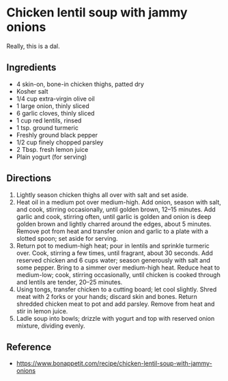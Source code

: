 # Chicken lentil soup with jammy onions

Really, this is a dal.

## Ingredients

* 4 skin-on, bone-in chicken thighs, patted dry
* Kosher salt
* 1/4 cup extra-virgin olive oil
* 1 large onion, thinly sliced
* 6 garlic cloves, thinly sliced
* 1 cup red lentils, rinsed
* 1 tsp. ground turmeric
* Freshly ground black pepper
* 1/2 cup finely chopped parsley
* 2 Tbsp. fresh lemon juice
* Plain yogurt (for serving)

## Directions

1. Lightly season chicken thighs all over with salt and set aside.
2. Heat oil in a medium pot over medium-high. Add onion, season with salt, and cook, stirring occasionally, until golden brown, 12–15 minutes. Add garlic and cook, stirring often, until garlic is golden and onion is deep golden brown and lightly charred around the edges, about 5 minutes. Remove pot from heat and transfer onion and garlic to a plate with a slotted spoon; set aside for serving.
3. Return pot to medium-high heat; pour in lentils and sprinkle turmeric over. Cook, stirring a few times, until fragrant, about 30 seconds. Add reserved chicken and 6 cups water; season generously with salt and some pepper. Bring to a simmer over medium-high heat. Reduce heat to medium-low; cook, stirring occasionally, until chicken is cooked through and lentils are tender, 20–25 minutes.
4. Using tongs, transfer chicken to a cutting board; let cool slightly. Shred meat with 2 forks or your hands; discard skin and bones. Return shredded chicken meat to pot and add parsley. Remove from heat and stir in lemon juice.
5. Ladle soup into bowls; drizzle with yogurt and top with reserved onion mixture, dividing evenly.

## Reference

* <https://www.bonappetit.com/recipe/chicken-lentil-soup-with-jammy-onions>
